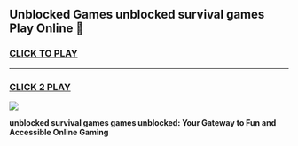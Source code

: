 
## Unblocked Games unblocked survival games Play Online 👋
<h3>
<a href="https://news.freeplayer.one?title=unblocked_survival_games&ref=17F">CLICK TO PLAY</a></h3>
<hr>

<h3>
<a href="https://news.freeplayer.one?title=unblocked_survival_games&ref=17F">CLICK 2 PLAY</a>
  
</h3>

<a href="https://news.freeplayer.one?title=unblocked_survival_games&ref=17F/"><img src="https://clearcache.store/games.png"></a>


**unblocked survival games games unblocked: Your Gateway to Fun and Accessible Online Gaming**
